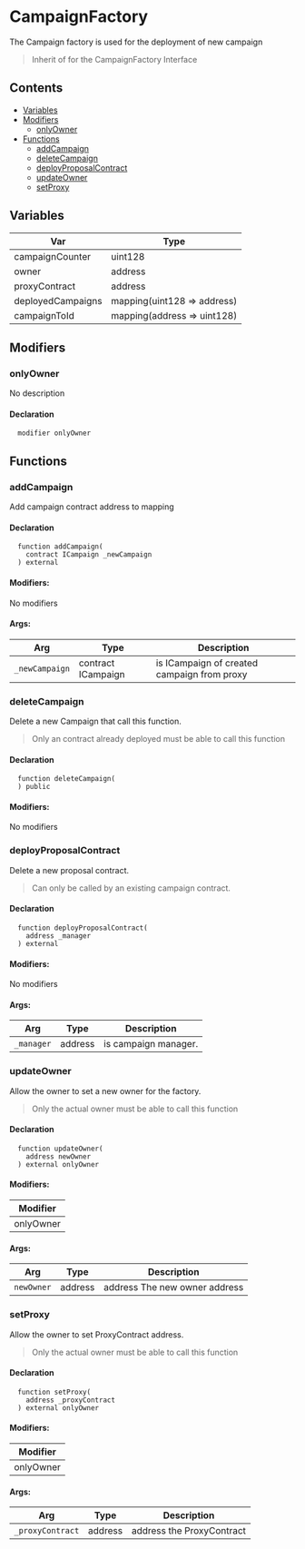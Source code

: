 # CampaignFactory


The Campaign factory is used for the deployment of new campaign

> Inherit of for the CampaignFactory Interface

## Contents
<!-- START doctoc generated TOC please keep comment here to allow auto update -->
<!-- DON'T EDIT THIS SECTION, INSTEAD RE-RUN doctoc TO UPDATE -->

- [Variables](#variables)
- [Modifiers](#modifiers)
  - [onlyOwner](#onlyowner)
- [Functions](#functions)
  - [addCampaign](#addcampaign)
  - [deleteCampaign](#deletecampaign)
  - [deployProposalContract](#deployproposalcontract)
  - [updateOwner](#updateowner)
  - [setProxy](#setproxy)

<!-- END doctoc generated TOC please keep comment here to allow auto update -->

## Variables

| Var  | Type |
| ---  | --- |
| campaignCounter | uint128 |
| owner | address |
| proxyContract | address |
| deployedCampaigns | mapping(uint128 => address) |
| campaignToId | mapping(address => uint128) |


## Modifiers

### onlyOwner
No description


#### Declaration
```solidity
  modifier onlyOwner
```



## Functions

### addCampaign
Add campaign contract address to mapping



#### Declaration
```solidity
  function addCampaign(
    contract ICampaign _newCampaign
  ) external
```

#### Modifiers:
No modifiers

#### Args:
| Arg | Type | Description |
| --- | --- | --- |
|`_newCampaign` | contract ICampaign | is ICampaign of created campaign from proxy

### deleteCampaign
Delete a new Campaign that call this function.

> Only an contract already deployed must be able to call this function

#### Declaration
```solidity
  function deleteCampaign(
  ) public
```

#### Modifiers:
No modifiers



### deployProposalContract
Delete a new proposal contract.

> Can only be called by an existing campaign contract.

#### Declaration
```solidity
  function deployProposalContract(
    address _manager
  ) external
```

#### Modifiers:
No modifiers

#### Args:
| Arg | Type | Description |
| --- | --- | --- |
|`_manager` | address | is campaign manager.


### updateOwner
Allow the owner to set a new owner for the factory.

> Only the actual owner must be able to call this function


#### Declaration
```solidity
  function updateOwner(
    address newOwner
  ) external onlyOwner
```

#### Modifiers:
| Modifier |
| --- |
| onlyOwner |

#### Args:
| Arg | Type | Description |
| --- | --- | --- |
|`newOwner` | address | address The new owner address

### setProxy
Allow the owner to set ProxyContract address.

> Only the actual owner must be able to call this function


#### Declaration
```solidity
  function setProxy(
    address _proxyContract
  ) external onlyOwner
```

#### Modifiers:
| Modifier |
| --- |
| onlyOwner |

#### Args:
| Arg | Type | Description |
| --- | --- | --- |
|`_proxyContract` | address | address the ProxyContract



